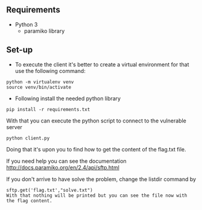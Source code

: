 ## Requirements

- Python 3
  - paramiko library

## Set-up

- To execute the client it's better to create a virtual environment for that
use the following command:
```
python -m virtualenv venv
source venv/bin/activate
```

- Following install the needed python library
```
pip install -r requirements.txt
```

With that you can execute the python script to connect to the vulnerable server
```
python client.py
```
Doing that it's upon you to find how to get the content of the flag.txt file.

If you need help you can see the documentation http://docs.paramiko.org/en/2.4/api/sftp.html

If you don't arrive to have solve the problem, change the listdir command by
```
sftp.get('flag.txt',"solve.txt")
With that nothing will be printed but you can see the file now with the flag content.
```

